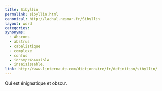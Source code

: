```yaml
---
title: Sibyllin
permalink: sibyllin.html
canonical: http://lachal.neamar.fr/Sibyllin
layout: word
categories:
synonyms:
  - Abscons
  - abstrus
  - cabalistique
  - complexe
  - confus
  - incompréhensible
  - insaisissable.
link: http://www.linternaute.com/dictionnaire/fr/definition/sibyllin/
---
```


Qui est énigmatique et obscur.

